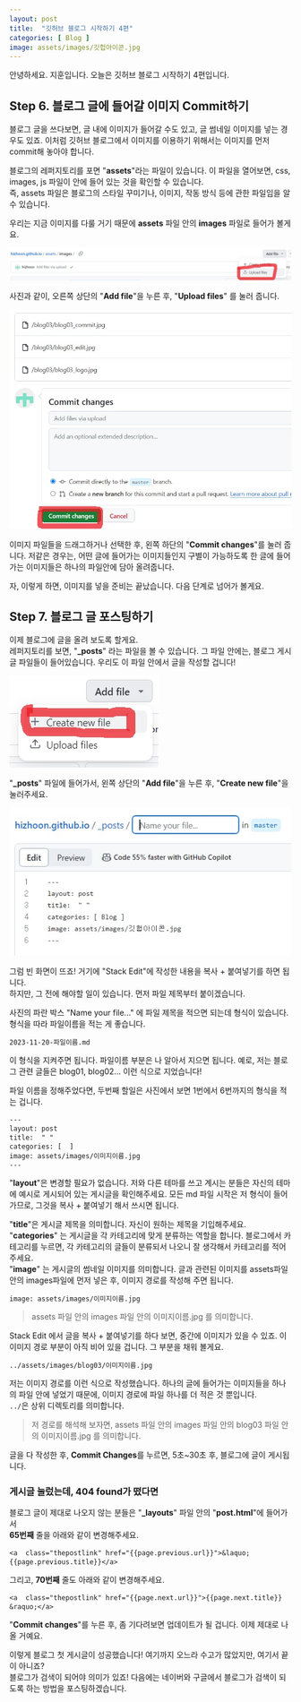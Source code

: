 ```yaml
---
layout: post
title:  "깃허브 블로그 시작하기 4편"
categories: [ Blog ]
image: assets/images/깃헙아이콘.jpg
---
```

안녕하세요. 지훈입니다.
오늘은 깃허브 블로그 시작하기 4편입니다.

## Step 6. 블로그 글에 들어갈 이미지 Commit하기
블로그 글을 쓰다보면, 글 내에 이미지가 들어갈 수도 있고, 글 썸네일 이미지를 넣는 경우도 있죠. 이처럼 깃허브 블로그에서 이미지를 이용하기 위해서는 이미지를 먼저 commit해 놓아야 합니다.

블로그의 레퍼지토리를 포면 "**assets**"라는 파일이 있습니다. 이 파일을 열어보면, css, images, js 파일이 안에 들어 있는 것을 확인할 수 있습니다.<br>즉, assets 파일은 블로그의 스타일 꾸미기나, 이미지, 작동 방식 등에 관한 파일임을 알 수 있습니다.

우리는 지금 이미지를 다룰 거기 때문에 **assets** 파일 안의 **images** 파일로 들어가 볼게요.

![이미지 업로드](../assets/images/blog05/blog05_imgupload.jpg)

사진과 같이, 오른쪽 상단의 "**Add file**"을 누른 후, "**Upload files**" 를 눌러 줍니다.

![이미지 커밋](../assets/images/blog05/blog05_imgcommit.jpg)

이미지 파일들을 드래그하거나 선택한 후, 왼쪽 하단의 "**Commit changes**"를 눌러 줍니다. 저같은 경우는, 어떤 글에 들어가는 이미지들인지 구별이 가능하도록 한 글에 들어가는 이미지들은 하나의 파일안에 담아 올려줍니다.

자, 이렇게 하면, 이미지를 넣을 준비는 끝났습니다. 다음 단계로 넘어가 볼게요.

## Step 7. 블로그 글 포스팅하기
이제 블로그에 글을 올려 보도록 할게요.<br>레퍼지토리를 보면, "**_posts**" 라는 파일을 볼 수 있습니다. 그 파일 안에는, 블로그 게시글 파일들이 들어있습니다. 우리도 이 파일 안에서 글을 작성할 겁니다!

![게시글 생성](../assets/images/blog05/blog05_postcreate.jpg)

"**_posts**" 파일에 들어가서, 왼쪽 상단의 "**Add file**"을 누른 후, "**Create new file**"을 눌러주세요.

![게시글 형식](../assets/images/blog05/blog05_post.jpg)

그럼 빈 화면이 뜨죠! 거기에 "Stack Edit"에 작성한 내용을 복사 + 붙여넣기를 하면 됩니다.<br>하지만, 그 전에 해야할 일이 있습니다. 먼저 파일 제목부터 붙이겠습니다.

사진의 파란 박스 "Name your file..." 에 파일 제목을 적으면 되는데 형식이 있습니다. 형식을 따라 파일이름을 적는 게 좋습니다.

    2023-11-20-파일이름.md
    
이 형식을 지켜주면 됩니다. 파일이름 부분은 나 알아서 지으면 됩니다. 예로, 저는 블로그 관련 글들은 blog01, blog02... 이런 식으로 지었습니다!

파일 이름을 정해주었다면, 두번째 할일은 사진에서 보면 1번에서 6번까지의 형식을 적는 겁니다.

    ---
    layout: post
    title:  " "
    categories: [  ]
    image: assets/images/이미지이름.jpg
    ---
    
"**layout**"은 변경할 필요가 없습니다. 저와 다른 테마를 쓰고 계시는 분들은 자신의 테마에 예시로 게시되어 있는 게시글을 확인해주세요. 모든 md 파일 시작은 저 형식이 들어가므로, 그것을 복사 + 붙여넣기 해서 쓰시면 됩니다.

"**title**"은 게시글 제목을 의미합니다. 자신이 원하는 제목을 기입해주세요.<br>"**categories**" 는 게시글을 각 카테고리에 맞게 분류하는 역할을 합니다. 블로그에서 카테고리를 누르면, 각 카테고리의 글들이 분류되서 나오니 잘 생각해서 카테고리를 적어주세요.<br>"**image**" 는 게시글의 썸네일 이미지를 의미합니다. 글과 관련된 이미지를 assets파일 안의 images파일에 먼저 넣은 후, 이미지 경로를 작성해 주면 됩니다.

    image: assets/images/이미지이름.jpg

> assets 파일 안의 images 파일 안의 이미지이름.jpg 를 의미합니다.

Stack Edit 에서 글을 복사 + 붙여넣기를 하다 보면, 중간에 이미지가 있을 수 있죠. 이 이미지 경로 부분이 아직 비어 있을 겁니다. 그 부분을 채워 볼게요.

    ../assets/images/blog03/이미지이름.jpg
    
저는 이미지 경로를 이런 식으로 작성했습니다. 하나의 글에 들어가는 이미지들을 하나의 파일 안에 넣었기 때문에, 이미지 경로에 파일 하나를 더 적은 것 뿐입니다.<br>`../`은 상위 디렉토리를 의미합니다. 

> 저 경로를 해석해 보자면, assets 파일 안의 images 파일 안의 blog03 파일 안의 이미지이름.jpg 를 의미합니다.

글을 다 작성한 후, **Commit Changes**를 누르면, 5초~30초 후, 블로그에 글이 게시됩니다. 


### 게시글 눌렀는데, 404 found가 떴다면
블로그 글이 제대로 나오지 않는 분들은 "**_layouts**" 파일 안의 "**post.html**"에 들어가서<br>**65번째** 줄을 아래와 같이 변경해주세요.

    <a  class="thepostlink" href="{{page.previous.url}}">&laquo; {{page.previous.title}}</a>
    
그리고, **70번째** 줄도 아래와 같이 변경해주세요.

    <a  class="thepostlink" href="{{page.next.url}}">{{page.next.title}} &raquo;</a>
    
"**Commit changes**"를 누른 후, 좀 기다려보면 업데이트가 될 겁니다. 이제 제대로 나올 거예요. 

이렇게 블로그 첫 게시글이 성공했습니다! 여기까지 오느라 수고가 많았지만, 여기서 끝이 아니죠?<br>블로그가 검색이 되어야 의미가 있죠! 다음에는 네이버와 구글에서 블로그가 검색이 되도록 하는 방법을 포스팅하겠습니다.
